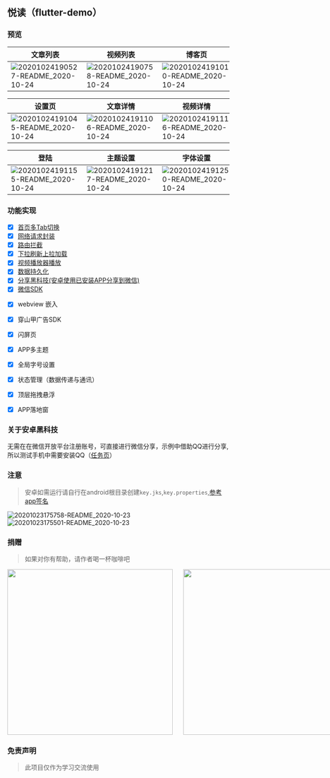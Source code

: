 ## 悦读（flutter-demo）

### 预览

| 文章列表 | 视频列表 |  博客页  | 任务页 | 我的 |
| --- | --- | --- | --- | --- | 
| ![20201024190527-README_2020-10-24](https://i.loli.net/2020/10/24/enkU7Puh5gatREZ.jpg) | ![20201024190758-README_2020-10-24](https://i.loli.net/2020/10/24/GmK1BwoNEnIOUtx.jpg) | ![20201024191010-README_2020-10-24](https://i.loli.net/2020/10/24/LD5oQmGTHrUAqBY.jpg) | ![20201024191033-README_2020-10-24](https://i.loli.net/2020/10/24/i56vG39xb2IrwOe.jpg) | ![20201024191135-README_2020-10-24](https://i.loli.net/2020/10/24/fwjh8o2rxpQJPe6.jpg)| 




| 设置页 | 文章详情 | 视频详情 |
| --- | --- | --- |
|![20201024191045-README_2020-10-24](https://i.loli.net/2020/10/24/mD3xh4UP2rCBdZL.png) | ![20201024191106-README_2020-10-24](https://i.loli.net/2020/10/24/8qe7JWLQfbAkSaK.jpg) | ![20201024191116-README_2020-10-24](https://i.loli.net/2020/10/24/JTpdGrWktq2zf9s.jpg) |



| 登陆 | 主题设置 | 字体设置 |
|---| ---| --- |
| ![20201024191155-README_2020-10-24](https://i.loli.net/2020/10/24/hmYjIXie1AsNJb9.jpg) | ![20201024191217-README_2020-10-24](https://i.loli.net/2020/10/24/H2YUNSkT6qbfC9p.png) | ![20201024191250-README_2020-10-24](https://i.loli.net/2020/10/24/XV5xmy9WZoNKMnr.png)




### 功能实现
- [x] [首页多Tab切换](./docs/tabs.md)
- [x] [网络请求封装](./docs/request.md)
- [x] [路由拦截](./docs/router_interceptor.md)
- [x] [下拉刷新上拉加载](./docs/pull_down.md)
- [x] [视频播放器播放](./docs/video_player.md)
- [x] [数据持久化](./docs/data_profile.md)
- [x] [分享黑科技(安卓使用已安装APP分享到微信)](./docs/usth_share.md)
- [x] [微信SDK](./docs/wechat.md)
<!-- - [x] 微信授权 -->
- [x] webview 嵌入
- [x] 穿山甲广告SDK
- [x] 闪屏页
- [x] APP多主题
- [x] 全局字号设置
- [x] 状态管理（数据传递与通讯）
- [x] 顶层拖拽悬浮
- [x] APP落地窗  


### 关于安卓黑科技
无需在在微信开放平台注册账号，可直接进行微信分享，示例中借助QQ进行分享,所以测试手机中需要安装QQ（[任务页](#预览)）


### 注意

> 安卓如需运行请自行在android根目录创建`key.jks`,`key.properties`,[参考app签名](https://flutterchina.club/android-release/)


![20201023175758-README_2020-10-23](https://i.loli.net/2020/10/23/yPa41QshMW9q2Sr.png)
![20201023175501-README_2020-10-23](https://i.loli.net/2020/10/23/4jHzMT7SvcRXNUZ.png)


### 捐赠
> 如果对你有帮助，请作者喝一杯咖啡吧



<div style="display:flex; align-items: center;">
<img src="https://i.loli.net/2020/10/24/I4kalOtTd5Uu9fF.jpg" width="375" style="margin-right: 24px">
<img src="https://i.loli.net/2020/10/25/pj5yI2b3QlrCdO4.jpg" width="375">
</div>


### 免责声明
> 此项目仅作为学习交流使用 
